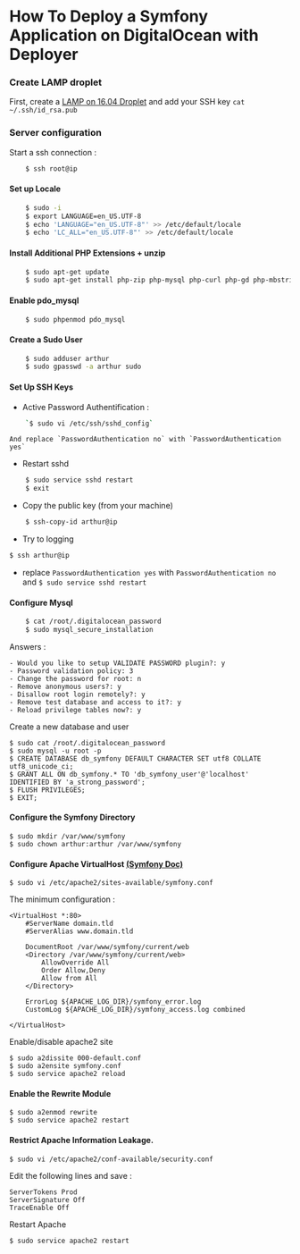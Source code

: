 How To Deploy a Symfony Application on DigitalOcean with Deployer
=================================================================


### Create LAMP droplet

First, create a [LAMP on 16.04 Droplet](https://www.digitalocean.com/products/one-click-apps/lamp/)
and add your SSH key `cat ~/.ssh/id_rsa.pub`

### Server configuration

Start a ssh connection :
```bash
    $ ssh root@ip
```
#### Set up Locale
```bash   
    $ sudo -i 
    $ export LANGUAGE=en_US.UTF-8
    $ echo 'LANGUAGE="en_US.UTF-8"' >> /etc/default/locale
    $ echo 'LC_ALL="en_US.UTF-8"' >> /etc/default/locale
```    
#### Install Additional PHP Extensions + unzip
```bash
    $ sudo apt-get update
    $ sudo apt-get install php-zip php-mysql php-curl php-gd php-mbstring php-mcrypt php-xml php-xmlrpc unzip
```   
#### Enable pdo_mysql
```bash
    $ sudo phpenmod pdo_mysql
```

#### Create a Sudo User
```bash
    $ sudo adduser arthur
    $ sudo gpasswd -a arthur sudo
```    
#### Set Up SSH Keys
   
- Active Password Authentification :
```bash
    `$ sudo vi /etc/ssh/sshd_config`
```    
    And replace `PasswordAuthentication no` with `PasswordAuthentication yes`
    
- Restart sshd    
```bash            
    $ sudo service sshd restart    
    $ exit
```
- Copy the public key (from your machine)
```bash
    $ ssh-copy-id arthur@ip
```
    
- Try to logging
```bash
$ ssh arthur@ip
```
    
- replace `PasswordAuthentication yes` with `PasswordAuthentication no` and `$ sudo service sshd restart`

#### Configure Mysql

```bash
    $ cat /root/.digitalocean_password
    $ sudo mysql_secure_installation
```   
Answers :
    
    - Would you like to setup VALIDATE PASSWORD plugin?: y
    - Password validation policy: 3
    - Change the password for root: n
    - Remove anonymous users?: y
    - Disallow root login remotely?: y
    - Remove test database and access to it?: y
    - Reload privilege tables now?: y
 
Create a new database and user

    $ sudo cat /root/.digitalocean_password   
    $ sudo mysql -u root -p
    $ CREATE DATABASE db_symfony DEFAULT CHARACTER SET utf8 COLLATE utf8_unicode_ci;
    $ GRANT ALL ON db_symfony.* TO 'db_symfony_user'@'localhost' IDENTIFIED BY 'a_strong_password';
    $ FLUSH PRIVILEGES;
    $ EXIT;
  
#### Configure the Symfony Directory
 
    $ sudo mkdir /var/www/symfony
    $ sudo chown arthur:arthur /var/www/symfony


#### Configure Apache VirtualHost [(Symfony Doc)](http://symfony.com/doc/current/setup/web_server_configuration.html)


    $ sudo vi /etc/apache2/sites-available/symfony.conf

The minimum configuration : 
    
    <VirtualHost *:80>
        #ServerName domain.tld
        #ServerAlias www.domain.tld
    
        DocumentRoot /var/www/symfony/current/web
        <Directory /var/www/symfony/current/web>
            AllowOverride All
            Order Allow,Deny
            Allow from All
        </Directory>
        
        ErrorLog ${APACHE_LOG_DIR}/symfony_error.log
        CustomLog ${APACHE_LOG_DIR}/symfony_access.log combined        

    </VirtualHost>
          
Enable/disable apache2 site 
         
    $ sudo a2dissite 000-default.conf
    $ sudo a2ensite symfony.conf
    $ sudo service apache2 reload 
    
#### Enable the Rewrite Module
 
    $ sudo a2enmod rewrite
    $ sudo service apache2 restart
   
   
#### Restrict Apache Information Leakage.

    $ sudo vi /etc/apache2/conf-available/security.conf    
    
Edit the following lines and save :
        
    ServerTokens Prod
    ServerSignature Off
    TraceEnable Off
    
Restart Apache

    $ sudo service apache2 restart